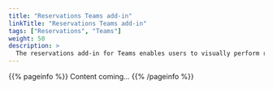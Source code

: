 ```yaml
---
title: "Reservations Teams add-in"
linkTitle: "Reservations Teams add-in"
tags: ["Reservations", "Teams"]
weight: 50
description: >
  The reservations add-in for Teams enables users to visually perform reservations for desks or other custom locations defined.
---
```



{{% pageinfo %}}
Content coming...
{{% /pageinfo %}}